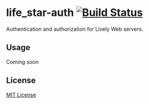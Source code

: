 # life_star-auth [![Build Status](https://travis-ci.org/LivelyKernel/life_star-auth.svg)](https://travis-ci.org/LivelyKernel/life_star-auth)

Authentication and authorization for Lively Web servers.

## Usage

Coming soon

## License

[MIT License](LICENSE)